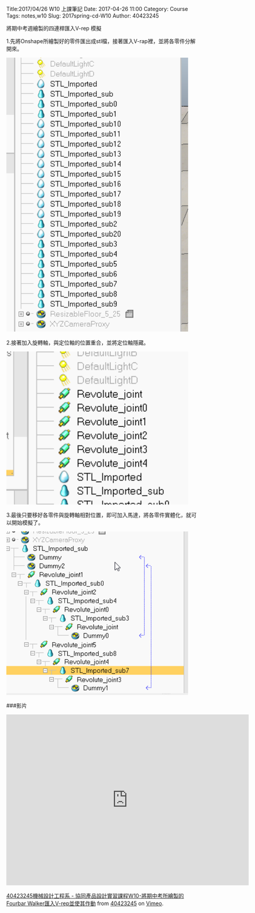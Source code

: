Title:2017/04/26 W10 上課筆記
Date: 2017-04-26 11:00
Category: Course
Tags: notes,w10
Slug: 2017spring-cd-W10
Author: 40423245

將期中考週繪製的四連桿匯入V-rep 模擬

<!-- PELICAN_END_SUMMARY -->

1.先將Onshape所繪製好的零件匯出成stl檔，接著匯入V-rap裡，並將各零件分解開來。

<img src="./../data/W10/Image W10/V-rep Divide shape.png" width="480" />

2.接著加入旋轉軸，與定位軸的位置重合，並將定位軸隱藏。

<img src="./../data/W10/Image W10/V-rep add Revolute .png" width="480" />

3.最後只要移好各零件與旋轉軸相對位置，即可加入馬達，將各零件實體化，就可以開始模擬了。

<img src="./../data/W10/Image W10/V-rep Dummy.png" width="480" />

###影片

<iframe src="https://player.vimeo.com/video/214997443" width="640" height="450" frameborder="0" webkitallowfullscreen mozallowfullscreen allowfullscreen></iframe>
<p><a href="https://vimeo.com/214997443">40423245機械設計工程系 - 協同產品設計實習課程W10-將期中考所繪製的Fourbar Walker匯入V-rep並使其作動</a> from <a href="https://vimeo.com/user47996237">40423245</a> on <a href="https://vimeo.com">Vimeo</a>.</p>
